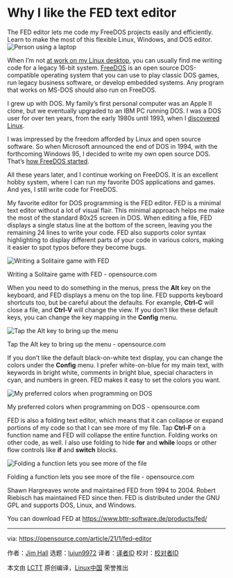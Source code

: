 [#]: collector: (lujun9972)
[#]: translator: (geekpi)
[#]: reviewer: ( )
[#]: publisher: ( )
[#]: url: ( )
[#]: subject: (Why I like the FED text editor)
[#]: via: (https://opensource.com/article/21/1/fed-editor)
[#]: author: (Jim Hall https://opensource.com/users/jim-hall)

Why I like the FED text editor
======
The FED editor lets me code my FreeDOS projects easily and efficiently.
Learn to make the most of this flexible Linux, Windows, and DOS editor.
![Person using a laptop][1]

When I’m not [at work on my Linux desktop][2], you can usually find me writing code for a legacy 16-bit system. [FreeDOS][3] is an open source DOS-compatible operating system that you can use to play classic DOS games, run legacy business software, or develop embedded systems. Any program that works on MS-DOS should also run on FreeDOS.

I grew up with DOS. My family’s first personal computer was an Apple II clone, but we eventually upgraded to an IBM PC running DOS. I was a DOS user for over ten years, from the early 1980s until 1993, when I [discovered Linux][4].

I was impressed by the freedom afforded by Linux and open source software. So when Microsoft announced the end of DOS in 1994, with the forthcoming Windows 95, I decided to write my own open source DOS. That’s [how FreeDOS started][4].

All these years later, and I continue working on FreeDOS. It is an excellent hobby system, where I can run my favorite DOS applications and games. And yes, I still write code for FreeDOS.

My favorite editor for DOS programming is the FED editor. FED is a minimal text editor without a lot of visual flair. This minimal approach helps me make the most of the standard 80x25 screen in DOS. When editing a file, FED displays a single status line at the bottom of the screen, leaving you the remaining 24 lines to write your code. FED also supports color syntax highlighting to display different parts of your code in various colors, making it easier to spot typos before they become bugs.

![Writing a Solitaire game with FED][5]

Writing a Solitaire game with FED - opensource.com

When you need to do something in the menus, press the **Alt** key on the keyboard, and FED displays a menu on the top line. FED supports keyboard shortcuts too, but be careful about the defaults. For example, **Ctrl-C** will close a file, and **Ctrl-V** will change the view. If you don’t like these default keys, you can change the key mapping in the **Config** menu.

![Tap the Alt key to bring up the menu][6]

Tap the Alt key to bring up the menu - opensource.com

If you don’t like the default black-on-white text display, you can change the colors under the **Config** menu. I prefer white-on-blue for my main text, with keywords in bright white, comments in bright blue, special characters in cyan, and numbers in green. FED makes it easy to set the colors you want.

![My preferred colors when programming on DOS][7]

My preferred colors when programming on DOS - opensource.com

FED is also a folding text editor, which means that it can collapse or expand portions of my code so that I can see more of my file. Tap **Ctrl-F** on a function name and FED will collapse the entire function. Folding works on other code, as well. I also use folding to hide **for** and **while** loops or other flow controls like **if** and **switch** blocks.

![Folding a function lets you see more of the file][8]

Folding a function lets you see more of the file - opensource.com

Shawn Hargreaves wrote and maintained FED from 1994 to 2004. Robert Riebisch has maintained FED since then. FED is distributed under the GNU GPL and supports DOS, Linux, and Windows.

You can download FED at <https://www.bttr-software.de/products/fed/>

--------------------------------------------------------------------------------

via: https://opensource.com/article/21/1/fed-editor

作者：[Jim Hall][a]
选题：[lujun9972][b]
译者：[译者ID](https://github.com/译者ID)
校对：[校对者ID](https://github.com/校对者ID)

本文由 [LCTT](https://github.com/LCTT/TranslateProject) 原创编译，[Linux中国](https://linux.cn/) 荣誉推出

[a]: https://opensource.com/users/jim-hall
[b]: https://github.com/lujun9972
[1]: https://opensource.com/sites/default/files/styles/image-full-size/public/lead-images/laptop_screen_desk_work_chat_text.png?itok=UXqIDRDD (Person using a laptop)
[2]: https://opensource.com/article/19/9/business-creators-open-source-tools
[3]: https://opensource.com/article/19/6/freedos-anniversary
[4]: https://opensource.com/article/17/5/how-i-got-started-linux-jim-hall-freedos
[5]: https://opensource.com/sites/default/files/1-fed.png
[6]: https://opensource.com/sites/default/files/2-fed.png
[7]: https://opensource.com/sites/default/files/3-fed.png
[8]: https://opensource.com/sites/default/files/4-fed.png
